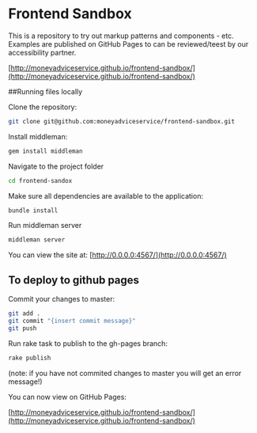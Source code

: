 # Frontend Sandbox

This is a repository to try out markup patterns and components - etc.  Examples
are published on GitHub Pages to can be reviewed/teest by our accessibility partner.


[http://moneyadviceservice.github.io/frontend-sandbox/](http://moneyadviceservice.github.io/frontend-sandbox/)


##Running files locally

Clone the repository:

```sh
git clone git@github.com:moneyadviceservice/frontend-sandbox.git
```

Install middleman:
	
```sh
gem install middleman
```

Navigate to the project folder

```sh
cd frontend-sandox
```

Make sure all dependencies are available to the application:

```sh
bundle install
```

Run middleman server

```sh
middleman server
```

You can view the site at: [http://0.0.0.0:4567/](http://0.0.0.0:4567/)


## To deploy to github pages

Commit your changes to master:

```sh
git add .
git commit "{insert commit message}"
git push
```

Run rake task to publish to the gh-pages branch:

```sh
rake publish
```

(note: if you have not commited changes to master you will get an error message!)


You can now view on GitHub Pages:

[http://moneyadviceservice.github.io/frontend-sandbox/](http://moneyadviceservice.github.io/frontend-sandbox/)

